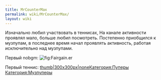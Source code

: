```yaml
---
title: MrCounterMax
permalink: wiki/MrCounterMax/
layout: wiki
---
```


Изначально любил участвовать в теннисах, На канале активности проявлял
мало, больше любил посмотреть. Постепенно приобщился к музпупам, в
последнее время начал проявлять активность, работая исключительно над
музпупами.

Первый nobgm: ![](Fairgain.er "fig:Fairgain.er")

Первый теннис:
[thumb\|300x300px\|none](Файл:Unknowntennis.exe_RYTP_Tennis "wikilink")[Категория:Пуперы](Категория:Пуперы "wikilink")
[Категория:Музпуперы](Категория:Музпуперы "wikilink")
